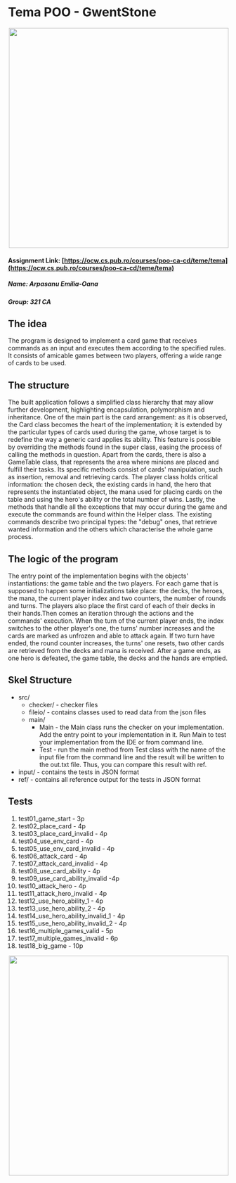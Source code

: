 

# Tema POO  - GwentStone

<div align="center"><img src="https://tenor.com/view/witcher3-gif-9340436.gif" width="500px"></div>

#### Assignment Link: [https://ocw.cs.pub.ro/courses/poo-ca-cd/teme/tema](https://ocw.cs.pub.ro/courses/poo-ca-cd/teme/tema)

##### Name: Arpasanu Emilia-Oana
##### Group: 321 CA

## The idea

The program is designed to implement a card game that receives commands as an
input and executes them according to the specified rules. It consists of amicable
games between two players, offering a wide range of cards to be used.

## The structure

The built application follows a simplified class hierarchy that may allow further
development, highlighting encapsulation, polymorphism and inheritance. One of the main part is the card arrangement: as it is observed,
the Card class becomes the heart of the implementation; it is extended by the particular
types of cards used during the game, whose target is to redefine the way a generic card
applies its ability. This feature is possible by overriding the methods found in
the super class, easing the process of calling the methods in question. Apart from
the cards, there is also a GameTable class, that represents the area where minions
are placed and fulfill their tasks. Its specific methods consist of cards' manipulation,
such as insertion, removal and retrieving cards. The player class holds critical
information: the chosen deck, the existing cards in hand, the hero that represents
the instantiated object, the mana used for placing cards on the table and using the
hero's ability
or the total number of wins. Lastly, the methods that handle all the exceptions that
may occur during the game and execute the commands are found within the Helper class.
The existing commands describe two principal types: the "debug" ones, that retrieve wanted information
and the others which characterise the whole game process.

## The logic of the program

The entry point of the implementation begins with the objects' instantiations: the
game table and the two players. For each game that is supposed to happen some
initializations take place: the decks, the heroes, the mana, the current player index and
two counters, the number of rounds and turns. The players also place the first card
of each of their decks in their hands.Then comes an iteration through the actions
and the commands' execution. When the turn of the current player ends, the index
switches to the other player's one, the turns' number increases and the cards are
marked as unfrozen and able to attack again. If two turn have ended, the round counter
increases, the turns' one resets, two other cards are retrieved from the decks and mana
is received. After a game ends, as one hero is defeated, the game table, the decks and the hands are
emptied.

## Skel Structure

* src/
  * checker/ - checker files
  * fileio/ - contains classes used to read data from the json files
  * main/
      * Main - the Main class runs the checker on your implementation. Add the entry point to your implementation in it. Run Main to test your implementation from the IDE or from command line.
      * Test - run the main method from Test class with the name of the input file from the command line and the result will be written
        to the out.txt file. Thus, you can compare this result with ref.
* input/ - contains the tests in JSON format
* ref/ - contains all reference output for the tests in JSON format

## Tests

1. test01_game_start - 3p
2. test02_place_card - 4p
3. test03_place_card_invalid - 4p
4. test04_use_env_card - 4p
5. test05_use_env_card_invalid - 4p
6. test06_attack_card - 4p
7. test07_attack_card_invalid - 4p
8. test08_use_card_ability - 4p
9. test09_use_card_ability_invalid -4p
10. test10_attack_hero - 4p
11. test11_attack_hero_invalid - 4p
12. test12_use_hero_ability_1 - 4p
13. test13_use_hero_ability_2 - 4p
14. test14_use_hero_ability_invalid_1 - 4p
15. test15_use_hero_ability_invalid_2 - 4p
16. test16_multiple_games_valid - 5p
17. test17_multiple_games_invalid - 6p
18. test18_big_game - 10p


<div align="center"><img src="https://tenor.com/view/homework-time-gif-24854817.gif" width="500px"></div>
